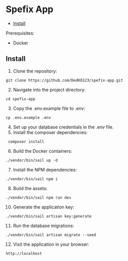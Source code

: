 # Spefix App

- [Install](#install)

Prerequisites:
- Docker
## Install

1. Clone the repository:
```
git clone https://github.com/DedKO123/spefix-app.git
```
2. Navigate into the project directory:
```
cd spefix-app
```
3. Copy the .env.example file to .env:
```
cp .env.example .env
```
4. Set up your database credentials in the .env file.
5. Install the composer dependencies:
```
 composer install
```
6. Build the Docker containers:
```
./vendor/bin/sail up -d
```
7. Install the NPM dependencies:
```
./vendor/bin/sail npm i
```
8. Build the assets:
```
./vendor/bin/sail npm run dev
```

10. Generate the application key:
```
./vendor/bin/sail artisan key:generate
```
11. Run the database migrations:
```
./vendor/bin/sail artisan migrate --seed
```
12. Visit the application in your browser:
```
http://localhost
```
